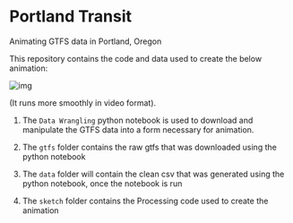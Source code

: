 # Portland Transit
Animating GTFS data in Portland, Oregon

This repository contains the code and data used to create the below animation:

![img](https://media.giphy.com/media/3o7bu6LaJBftC8TOuI/giphy.gif)

(It runs more smoothly in video format).

1) The `Data Wrangling` python notebook is used to download and manipulate the GTFS data into a form necessary for animation.

2) The `gtfs` folder contains the raw gtfs that was downloaded using the python notebook

3) The `data` folder will contain the clean csv that was generated using the python notebook, once the notebook is run

4) The `sketch` folder contains the Processing code used to create the animation
